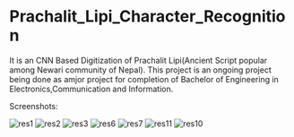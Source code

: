 # Prachalit_Lipi_Character_Recognition

It is an CNN Based Digitization of Prachalit Lipi(Ancient Script popular among Newari community of Nepal). This project is an ongoing project being done as amjor project for completion of Bachelor of Engineering in Electronics,Communication and Information.

Screenshots:


![res1](https://github.com/Riwaj22/Prachalit_Lipi_Character_Recognition/assets/99485058/0fe07e89-3dce-427d-bf6e-0757dfcd8e83)
![res2](https://github.com/Riwaj22/Prachalit_Lipi_Character_Recognition/assets/99485058/4be3b9cd-2d5e-4081-8d8e-37a8198b2e45)
![res3](https://github.com/Riwaj22/Prachalit_Lipi_Character_Recognition/assets/99485058/2f8f4294-4d0c-446b-876d-ee4afa9d18e6)
![res6](https://github.com/Riwaj22/Prachalit_Lipi_Character_Recognition/assets/99485058/b3bc9471-eb3b-4af9-82e0-221f4c757b28)
![res7](https://github.com/Riwaj22/Prachalit_Lipi_Character_Recognition/assets/99485058/52787e70-9d74-41e7-911d-83f310224a93)
![res11](https://github.com/Riwaj22/Prachalit_Lipi_Character_Recognition/assets/99485058/a486f062-6e84-4d92-9965-005db0c66bd6)
![res10](https://github.com/Riwaj22/Prachalit_Lipi_Character_Recognition/assets/99485058/dc523bdd-1836-40ac-aff3-57fecbd3d2ab)
